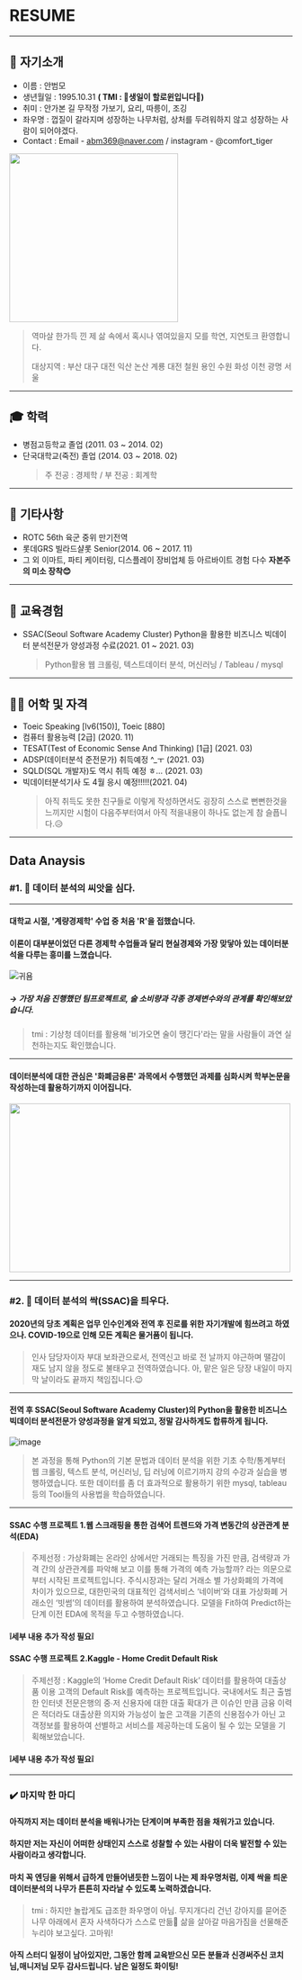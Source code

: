 # RESUME
---
## 👔 자기소개
- 이름 : 안범모
- 생년월일 : 1995.10.31  **( TMI : 🎂생일이 할로윈입니다🎂)**
- 취미 : 안가본 길 무작정 가보기, 요리, 따릉이, 조깅
- 좌우명 : 껍질이 갈라지며 성장하는 나무처럼, 상처를 두려워하지 않고 성장하는 사람이 되어야겠다.
- Contact : Email - abm369@naver.com / instagram - @comfort_tiger

<img src="https://user-images.githubusercontent.com/79951566/110279825-19314b80-801d-11eb-9dc7-d954225e0a84.jpg"  width="300" height="300">

> 역마살 한가득 낀 제 삶 속에서 혹시나 엮여있을지 모를 학연, 지연토크 환영합니다.
> 
> 대상지역 : 부산 대구 대전 익산 논산 계룡 대전 철원 용인 수원 화성 이천 광명 서울
---
## 🎓 학력
- 병점고등학교 졸업 (2011. 03 ~ 2014. 02)
- 단국대학교(죽전) 졸업 (2014. 03 ~ 2018. 02)
  > 주 전공 : 경제학 / 부 전공 : 회계학
---
## 👀 기타사항
- ROTC 56th 육군 중위 만기전역
- 롯데GRS 빌라드샬롯 Senior(2014. 06 ~ 2017. 11)
- 그 외 이마트, 파티 케이터링, 디스플레이 장비업체 등 아르바이트 경험 다수 **자본주의 미소 장착😊** 
---
## 🎒 교육경험
- SSAC(Seoul Software Academy Cluster) Python을 활용한 비즈니스 빅데이터 분석전문가 양성과정 수료(2021. 01 ~ 2021. 03)
  > Python활용 웹 크롤링, 텍스트데이터 분석, 머신러닝 / Tableau / mysql
---
## 🙋‍♂️ 어학 및 자격
- Toeic Speaking [lv6(150)], Toeic [880]
- 컴퓨터 활용능력 [2급] (2020. 11)
- TESAT(Test of Economic Sense And Thinking) [1급] (2021. 03)
- ADSP(데이터분석 준전문가) 취득예정 ^_ㅜ (2021. 03)
- SQLD(SQL 개발자)도 역시 취득 예정 ㅎ... (2021. 03)
- 빅데이터분석기사 도 4월 응시 예정!!!!!(2021. 04)
   > 아직 취득도 못한 친구들로 이렇게 작성하면서도 굉장히 스스로 뻔뻔한것을 느끼지만 시험이 다음주부터여서 아직 적을내용이 하나도 없는게 참 슬픕니다.😥
 ---
 
 ## Data Anaysis
 
 ### #1. 🌱 데이터 분석의 씨앗을 심다.
 ---
 #### 대학교 시절, '계량경제학' 수업 중 처음 'R'을 접했습니다. 
 #### 이론이 대부분이었던 다른 경제학 수업들과 달리 현실경제와 **가장** 맞닿아 있는 데이터분석을 다루는  흥미를 느꼈습니다.
![귀욤](https://user-images.githubusercontent.com/79951566/110283512-8ea01a80-8023-11eb-9dbe-038bacb1247d.jpg)
##### → 가장 처음 진행했던 팀프로젝트로, 술 소비량과 각종 경제변수와의 관계를 확인해보았습니다. 
> tmi : 기상청 데이터를 활용해 '비가오면 술이 땡긴다'라는 말을 사람들이 과연 실천하는지도 확인했습니다.
---
#### 데이터분석에 대한 관심은 **'화폐금융론'** 과목에서 수행했던 과제를 심화시켜 학부논문을 작성하는데 활용하기까지 이어집니다.
<img src="https://user-images.githubusercontent.com/79951566/110285054-0a9b6200-8026-11eb-8e00-b827292df586.jpg"  width="500" height="300">

---
###  #2. 🌿 데이터 분석의 싹(SSAC)을 틔우다.
#### 2020년의 당초 계획은 업무 인수인계와 전역 후 진로를 위한 자기개발에 힘쓰려고 하였으나. COVID-19으로 인해 모든 계획은 물거품이 됩니다. 
> 인사 담당자이자 부대 보좌관으로서, 전역신고 바로 전 날까지 야근하며 땔감이 재도 남지 않을 정도로 불태우고 전역하였습니다. 아, 맡은 일은 당장 내일이 마지막 날이라도 끝까지 책임집니다.😉

---
#### 전역 후 SSAC(Seoul Software Academy Cluster)의 Python을 활용한 비즈니스 빅데이터 분석전문가 양성과정을 알게 되었고, 정말 감사하게도 합류하게 됩니다.
![image](https://user-images.githubusercontent.com/79951566/110286929-0e7cb380-8029-11eb-9c8f-e14e26484149.png)
> 본 과정을 통해 Python의 기본 문법과 데이터 분석을 위한 기초 수학/통계부터 웹 크롤링, 텍스트 분석, 머신러닝, 딥 러닝에 이르기까지 강의 수강과 실습을 병행하였습니다. 
> 또한 데이터를 좀 더 효과적으로 활용하기 위한 mysql, tableau등의 Tool들의 사용법을 학습하였습니다.
---
#### SSAC 수행 프로젝트 1.웹 스크래핑을 통한 검색어 트렌드와 가격 변동간의 상관관계 분석(EDA)
> 주제선정 : 가상화폐는 온라인 상에서만 거래되는 특징을 가진 만큼, 검색량과 가격 간의 상관관계를 파악해 보고 이를 통해 가격의 예측 가능할까? 라는 의문으로부터 시작된 프로젝트입니다. 주식시장과는 달리 거래소 별 가상화폐의 가격에 차이가 있으므로, 대한민국의 대표적인 검색서비스 ‘네이버’와 대표 가상화폐 거래소인 ‘빗썸’의 데이터를 활용하여 분석하였습니다. 모델을 Fit하여 Predict하는 단계 이전 EDA에 목적을 두고 수행하였습니다.

#### ❕**세부 내용 추가 작성 필요**❕

#### SSAC 수행 프로젝트 2.Kaggle - Home Credit Default Risk
> 주제선정 : Kaggle의 ‘Home Credit Default Risk’ 데이터를 활용하여 대출상품 이용 고객의 Default Risk를 예측하는 프로젝트입니다. 국내에서도 최근 출범한 인터넷 전문은행의 중∙저 신용자에 대한 대출 확대가 큰 이슈인 만큼 금융 이력은 적더라도 대출상환 의지와 가능성이 높은 고객을 기존의 신용점수가 아닌 고객정보를 활용하여 선별하고 서비스를 제공하는데 도움이 될 수 있는 모델을 기획해보았습니다.
> 
#### ❕**세부 내용 추가 작성 필요**❕
---
### ✔️ 마지막 한 마디
#### 아직까지 저는 데이터 분석을 배워나가는 단계이며 부족한 점을 채워가고 있습니다. 
#### 하지만 저는 자신이 어떠한 상태인지 스스로 성찰할 수 있는 사람이 더욱 발전할 수 있는 사람이라고 생각합니다. 
#### 마치 꼭 엔딩을 위해서 급하게 만들어낸듯한 느낌이 나는 제 좌우명처럼, 이제 싹을 틔운 데이터분석의 나무가 튼튼히 자라날 수 있도록 노력하겠습니다. 
> tmi : 하지만 놀랍게도 급조한 좌우명이 아님. 무지개다리 건넌 강아지를 묻어준 나무 아래에서 혼자 사색하다가 스스로 만듦🌳 삶을 살아갈 마음가짐을 선물해준 누리야 보고싶다. 고마워! 
#### 아직 스터디 일정이 남아있지만, 그동안 함께 교육받으신 모든 분들과 신경써주신 코치님,매니저님 모두 감사드립니다. 남은 일정도 화이팅!
